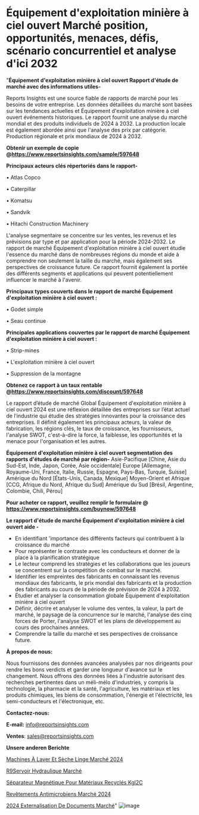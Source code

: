  # Équipement d'exploitation minière à ciel ouvert Marché position, opportunités, menaces, défis, scénario concurrentiel et analyse d'ici 2032

"<strong>Équipement d'exploitation minière à ciel ouvert Rapport d'étude de marché avec des informations utiles-</strong>

Reports Insights est une source fiable de rapports de marché pour les besoins de votre entreprise. Les données détaillées du marché sont basées sur les tendances actuelles et Équipement d'exploitation minière à ciel ouvert événements historiques. Le rapport fournit une analyse du marché mondial et des produits individuels de 2024 à 2032. La production locale est également abordée ainsi que l'analyse des prix par catégorie. Production régionale et prix mondiaux de 2024 à 2032.

<strong><b>Obtenir un exemple de copie @</b></strong><a href=https://www.reportsinsights.com/sample/597648><strong><b>https://www.reportsinsights.com/sample/597648</b></strong></a>

<b>Principaux acteurs clés répertoriés dans le rapport-</b>

<b> </b>• Atlas Copco

• Caterpillar

• Komatsu

• Sandvik

• Hitachi Construction Machinery

L'analyse segmentaire se concentre sur les ventes, les revenus et les prévisions par type et par application pour la période 2024-2032. Le rapport de marché Équipement d'exploitation minière à ciel ouvert étudie l'essence du marché dans de nombreuses régions du monde et aide à comprendre non seulement la taille du marché, mais également ses perspectives de croissance future. Ce rapport fournit également la portée des différents segments et applications qui peuvent potentiellement influencer le marché à l'avenir.

<strong>Principaux types couverts dans le rapport de marché Équipement d'exploitation minière à ciel ouvert :</strong>

• Godet simple

• Seau continue

<strong>Principales applications couvertes par le rapport de marché Équipement d'exploitation minière à ciel ouvert :</strong>

• Strip-mines

• L'exploitation minière à ciel ouvert

• Suppression de la montagne

<strong><b>Obtenez ce rapport à un taux rentable @</b></strong><a href=https://www.reportsinsights.com/discount/597648><strong><b>https://www.reportsinsights.com/discount/597648</b></strong></a>

Le rapport d’étude de marché Global Équipement d'exploitation minière à ciel ouvert 2024 est une réflexion détaillée des entreprises sur l’état actuel de l’industrie qui étudie des stratégies innovantes pour la croissance des entreprises. Il définit également les principaux acteurs, la valeur de fabrication, les régions clés, le taux de croissance, les fournisseurs, l'analyse SWOT, c'est-à-dire la force, la faiblesse, les opportunités et la menace pour l'organisation et les autres.

<strong>Équipement d'exploitation minière à ciel ouvert segmentation des rapports d'études de marché par région-</strong>
Asie-Pacifique [Chine, Asie du Sud-Est, Inde, Japon, Corée, Asie occidentale]
Europe [Allemagne, Royaume-Uni, France, Italie, Russie, Espagne, Pays-Bas, Turquie, Suisse]
Amérique du Nord [États-Unis, Canada, Mexique]
Moyen-Orient et Afrique [CCG, Afrique du Nord, Afrique du Sud]
Amérique du Sud [Brésil, Argentine, Colombie, Chili, Pérou]

<strong>Pour acheter ce rapport, veuillez remplir le formulaire @   <a href=https://www.reportsinsights.com/buynow/597648>https://www.reportsinsights.com/buynow/597648</a></strong>

<strong>Le rapport d'étude de marché Équipement d'exploitation minière à ciel ouvert aide -</strong>
<ul>
  <li>En identifiant 'importance des différents facteurs qui contribuent à la croissance du marché</li>
  <li>Pour représenter le contraste avec les conducteurs et donner de la place à la planification stratégique</li>
  <li>Le lecteur comprend les stratégies et les collaborations que les joueurs se concentrent sur la compétition de combat sur le marché.</li>
  <li>Identifier les empreintes des fabricants en connaissant les revenus mondiaux des fabricants, le prix mondial des fabricants et la production des fabricants au cours de la période de prévision de 2024 à 2032.</li>
  <li>Étudier et analyser la consommation globale Équipement d'exploitation minière à ciel ouvert</li>
  <li>Définir, décrire et analyser le volume des ventes, la valeur, la part de marché, le paysage de la concurrence sur le marché, l'analyse des cinq forces de Porter, l'analyse SWOT et les plans de développement au cours des prochaines années.</li>
  <li>Comprendre la taille du marché et ses perspectives de croissance future.</li>
</ul>
<strong>À propos de nous:</strong>

Nous fournissons des données avancées analysées par nos dirigeants pour rendre les bons verdicts et garder une longueur d'avance sur le changement. Nous offrons des données liées à l'industrie autorisant des recherches pertinentes dans un méli-mélo d'industries, y compris la technologie, la pharmacie et la santé, l'agriculture, les matériaux et les produits chimiques, les biens de consommation, l'énergie et l'électricité, les semi-conducteurs et l'électronique, etc.

<strong>Contactez-nous:</strong>

<strong>E-mail:</strong> <a href=mailto:info@reportsinsights.com>info@reportsinsights.com</a>

<strong>Ventes</strong>: <a href=mailto:sales@reportsinsights.com>sales@reportsinsights.com</a>

<strong>Unsere anderen Berichte</strong>

<a href=https://www.linkedin.com/pulse/machines-à-laver-et-sèche-linge-marché-srsyc/>Machines À Laver Et Sèche Linge Marché 2024</a>

<a href=https://www.linkedin.com/pulse/r%C3%A9servoir-hydraulique-march%C3%A9-2024-part-th81c/>R9Servoir Hydraulique Marché</a>

<a href=https://www.linkedin.com/pulse/séparateur-magnétique-pour-matériaux-recyclés-kgl2c/>Séparateur Magnétique Pour Matériaux Recyclés Kgl2C</a>

<a href=https://www.linkedin.com/pulse/revêtements-antimicrobiens-marché-acteurs-hecec/>Revêtements Antimicrobiens Marché 2024</a>

<a href=https://www.linkedin.com/pulse/2024-externalisation-de-documents-march%C3%A9-informations-vcgvc/>2024 Externalisation De Documents Marché</a>"
![image](https://github.com/gayatrid12/RItrends/assets/158473851/c6eea7b0-736d-4b80-837e-ea8f6c6d8c92)
